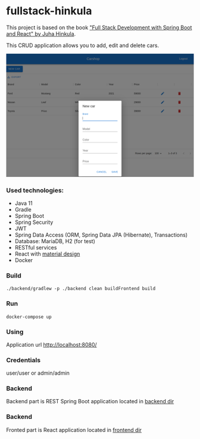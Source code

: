 # fullstack-hinkula

This project is based on the book ["Full Stack Development with Spring Boot and React" by Juha Hinkula](Juha_Hinkula_Full_stack_development_with_Spring_Boot_and_React_build.pdf.rar).

This CRUD application allows you to add, edit and delete cars.

![App screenshot](appscreen.png)

### Used technologies:
- Java 11
- Gradle
- Spring Boot
- Spring Security
- JWT
- Spring Data Access (ORM, Spring Data JPA (Hibernate), Transactions)
- Database: MariaDB, H2 (for test)
- RESTful services
- React with [material design](https://mui.com/material-ui)
- Docker

### Build 
```
./backend/gradlew -p ./backend clean buildFrontend build
```

### Run
```
docker-compose up
```

### Using
Application url [http://localhost:8080/](http://localhost:8080/)

### Credentials
user/user or admin/admin

### Backend
Backend part is REST Spring Boot application located in [backend dir](backend/README.md)

### Backend
Fronted part is React application located in [frontend dir](frontend/README.md)